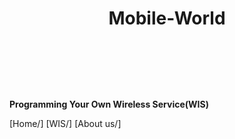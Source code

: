    # <header>Mobile-World</header>

**Programming Your Own Wireless Service(WIS)**
 
 [Home/] [WIS/] [About us/]
 
 
